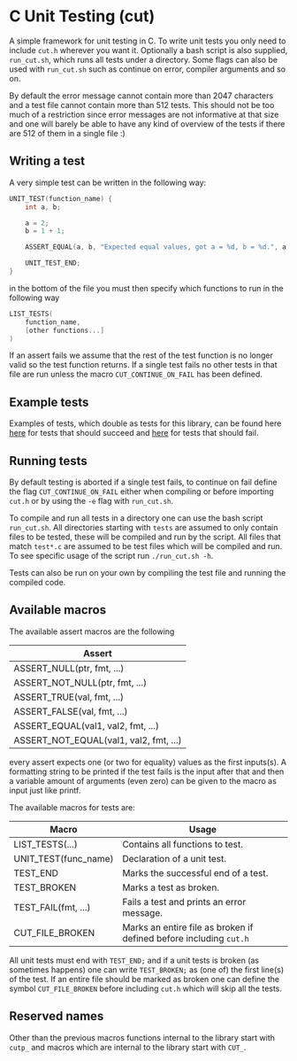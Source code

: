 # C Unit Testing (cut)

A simple framework for unit testing in C. To write unit tests you only need to include `cut.h` wherever you want it. Optionally a bash script is also supplied, `run_cut.sh`, which runs all tests under a directory. Some flags can also be used with `run_cut.sh` such as continue on error, compiler arguments and so on.

By default the error message cannot contain more than 2047 characters and a test file cannot contain more than 512 tests. This should not be too much of a restriction since error messages are not informative at that size and one will barely be able to have any kind of overview of the tests if there are 512 of them in a single file :)

## Writing a test

A very simple test can be written in the following way:

```c
UNIT_TEST(function_name) {
    int a, b;

    a = 2;
    b = 1 + 1;

    ASSERT_EQUAL(a, b, "Expected equal values, got a = %d, b = %d.", a, b);

    UNIT_TEST_END;
}
```

in the bottom of the file you must then specify which functions to run in the following way

```c
LIST_TESTS(
    function_name,
    [other functions...]
)
```

If an assert fails we assume that the rest of the test function is no longer valid so the test function returns. If a single test fails no other tests in that file are run unless the macro `CUT_CONTINUE_ON_FAIL` has been defined.

## Example tests

Examples of tests, which double as tests for this library, can be found here [here](https://github.com/p-rosit/cut/blob/main/tests/test_succeeding_examples.c) for tests that should succeed and [here](https://github.com/p-rosit/cut/blob/main/tests/test_failing_examples.c) for tests that should fail.

## Running tests

By default testing is aborted if a single test fails, to continue on fail define the flag `CUT_CONTINUE_ON_FAIL` either when compiling or before importing `cut.h` or by using the `-e` flag with `run_cut.sh`.

To compile and run all tests in a directory one can use the bash script `run_cut.sh`. All directories starting with `tests` are assumed to only contain files to be tested, these will be compiled and run by the script. All files that match `test*.c` are assumed to be test files which will be compiled and run. To see specific usage of the script run `./run_cut.sh -h`.

Tests can also be run on your own by compiling the test file and running the compiled code.

## Available macros

The available assert macros are the following

| Assert                                    |
| ----------------------------------------- |
| ASSERT_NULL(ptr, fmt, ...)                |
| ASSERT_NOT_NULL(ptr, fmt, ...)            |
| ASSERT_TRUE(val, fmt, ...)                |
| ASSERT_FALSE(val, fmt, ...)               |
| ASSERT_EQUAL(val1, val2, fmt, ...)        |
| ASSERT_NOT_EQUAL(val1, val2, fmt, ...)    |

every assert expects one (or two for equality) values as the first inputs(s). A formatting string to be printed if the test fails is the input after that and then a variable amount of arguments (even zero) can be given to the macro as input just like printf.

The available macros for tests are:

| Macro                 | Usage                                                                 |
| --------------------- | --------------------------------------------------------------------- |
| LIST_TESTS(...)       | Contains all functions to test.                                       |
| UNIT_TEST(func_name)  | Declaration of a unit test.                                           |
| TEST_END              | Marks the successful end of a test.                                   |
| TEST_BROKEN           | Marks a test as broken.                                               |
| TEST_FAIL(fmt, ...)   | Fails a test and prints an error message.                             |
| CUT_FILE_BROKEN       | Marks an entire file as broken if defined before including `cut.h`    |

All unit tests must end with `TEST_END;` and if a unit tests is broken (as sometimes happens) one can write `TEST_BROKEN;` as (one of) the first line(s) of the test. If an entire file should be marked as broken one can define the symbol `CUT_FILE_BROKEN` before including `cut.h` which will skip all the tests.

## Reserved names

Other than the previous macros functions internal to the library start with `cutp_` and macros which are internal to the library start with `CUT_`.

